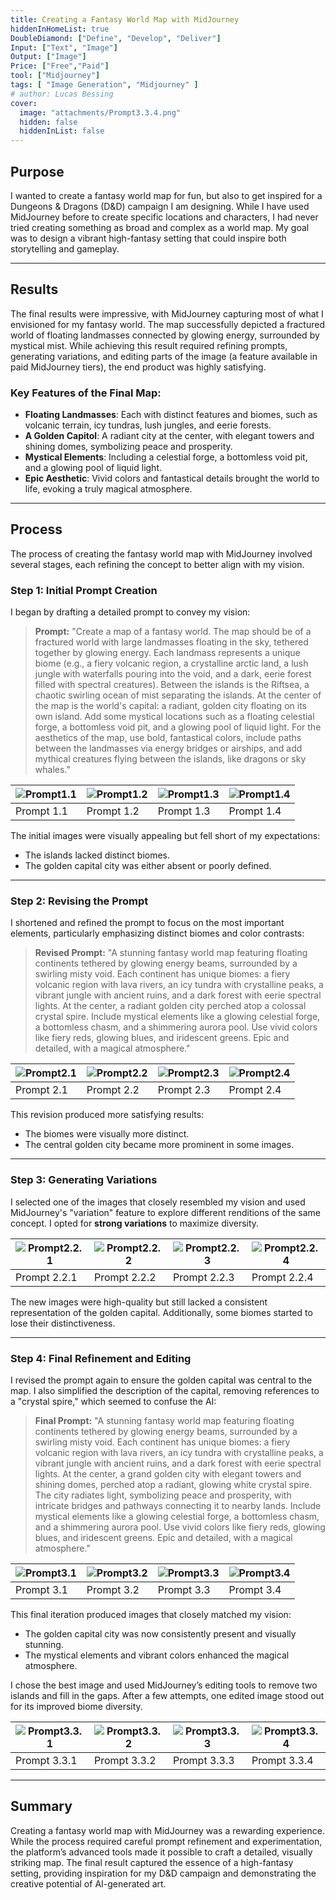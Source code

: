 ```yaml
---
title: Creating a Fantasy World Map with MidJourney
hiddenInHomeList: true
DoubleDiamond: ["Define", "Develop", "Deliver"]
Input: ["Text", "Image"]
Output: ["Image"]
Price: ["Free","Paid"]
tool: ["Midjourney"]
tags: [ "Image Generation", "Midjourney" ]
# author: Lucas Bessing
cover:
  image: "attachments/Prompt3.3.4.png"
  hidden: false
  hiddenInList: false
---
```


## Purpose
I wanted to create a fantasy world map for fun, but also to get inspired for a Dungeons & Dragons (D&D) campaign I am designing. While I have used MidJourney before to create specific locations and characters, I had never tried creating something as broad and complex as a world map. My goal was to design a vibrant high-fantasy setting that could inspire both storytelling and gameplay.

---

## Results
The final results were impressive, with MidJourney capturing most of what I envisioned for my fantasy world. The map successfully depicted a fractured world of floating landmasses connected by glowing energy, surrounded by mystical mist. While achieving this result required refining prompts, generating variations, and editing parts of the image (a feature available in paid MidJourney tiers), the end product was highly satisfying.  

### Key Features of the Final Map:
- **Floating Landmasses**: Each with distinct features and biomes, such as volcanic terrain, icy tundras, lush jungles, and eerie forests.
- **A Golden Capitol**: A radiant city at the center, with elegant towers and shining domes, symbolizing peace and prosperity.
- **Mystical Elements**: Including a celestial forge, a bottomless void pit, and a glowing pool of liquid light.
- **Epic Aesthetic**: Vivid colors and fantastical details brought the world to life, evoking a truly magical atmosphere.

---

## Process
The process of creating the fantasy world map with MidJourney involved several stages, each refining the concept to better align with my vision.

### Step 1: Initial Prompt Creation
I began by drafting a detailed prompt to convey my vision:
> **Prompt:** "Create a map of a fantasy world. The map should be of a fractured world with large landmasses floating in the sky, tethered together by glowing energy. Each landmass represents a unique biome (e.g., a fiery volcanic region, a crystalline arctic land, a lush jungle with waterfalls pouring into the void, and a dark, eerie forest filled with spectral creatures). Between the islands is the Riftsea, a chaotic swirling ocean of mist separating the islands. At the center of the map is the world's capital: a radiant, golden city floating on its own island. Add some mystical locations such as a floating celestial forge, a bottomless void pit, and a glowing pool of liquid light. For the aesthetics of the map, use bold, fantastical colors, include paths between the landmasses via energy bridges or airships, and add mythical creatures flying between the islands, like dragons or sky whales."


| ![Prompt1.1](/attachments/Prompt1.1.png) | ![Prompt1.2](/attachments/Prompt1.2.png) | ![Prompt1.3](/attachments/Prompt1.3.png) | ![Prompt1.4](/attachments/Prompt1.4.png) |
|--------------------------------------------------------------------------------------------------|--------------------------------------------------------------------------------|----------------------------------------------------------------------------|-------------------------------------------------------------------------|
Prompt 1.1</span> | <span >Prompt 1.2</span> | <span >Prompt 1.3</span> | <span >Prompt 1.4</span> |





The initial images were visually appealing but fell short of my expectations:
- The islands lacked distinct biomes.
- The golden capital city was either absent or poorly defined.

---

### Step 2: Revising the Prompt
I shortened and refined the prompt to focus on the most important elements, particularly emphasizing distinct biomes and color contrasts:
> **Revised Prompt:** "A stunning fantasy world map featuring floating continents tethered by glowing energy beams, surrounded by a swirling misty void. Each continent has unique biomes: a fiery volcanic region with lava rivers, an icy tundra with crystalline peaks, a vibrant jungle with ancient ruins, and a dark forest with eerie spectral lights. At the center, a radiant golden city perched atop a colossal crystal spire. Include mystical elements like a glowing celestial forge, a bottomless chasm, and a shimmering aurora pool. Use vivid colors like fiery reds, glowing blues, and iridescent greens. Epic and detailed, with a magical atmosphere."

| ![Prompt2.1](/attachments/Prompt2.1.png) | ![Prompt2.2](/attachments/Prompt2.2.png) | ![Prompt2.3](/attachments/Prompt2.3.png) | ![Prompt2.4](/attachments/Prompt2.4.png) |
|--------------------------------------------------------------------------------------------------|--------------------------------------------------------------------------------|----------------------------------------------------------------------------|-------------------------------------------------------------------------|
Prompt 2.1</span> | <span >Prompt 2.2</span> | <span >Prompt 2.3</span> | <span >Prompt 2.4</span> |


This revision produced more satisfying results:
- The biomes were visually more distinct.
- The central golden city became more prominent in some images.

---

### Step 3: Generating Variations
I selected one of the images that closely resembled my vision and used MidJourney's "variation" feature to explore different renditions of the same concept. I opted for **strong variations** to maximize diversity.

| ![Prompt2.2.1](/attachments/Prompt2.2.1.png) | ![Prompt2.2.2](/attachments/Prompt2.2.png) | ![Prompt2.2.3](/attachments/Prompt2.2.3.png) | ![Prompt2.2.4](/attachments/Prompt2.2.4.png) |
|--------------------------------------------------------------------------------------------------|--------------------------------------------------------------------------------|----------------------------------------------------------------------------|-------------------------------------------------------------------------|
Prompt 2.2.1</span> | <span >Prompt 2.2.2</span> | <span >Prompt 2.2.3</span> | <span >Prompt 2.2.4</span> |


The new images were high-quality but still lacked a consistent representation of the golden capital. Additionally, some biomes started to lose their distinctiveness.

---

### Step 4: Final Refinement and Editing
I revised the prompt again to ensure the golden capital was central to the map. I also simplified the description of the capital, removing references to a "crystal spire," which seemed to confuse the AI:
> **Final Prompt:** "A stunning fantasy world map featuring floating continents tethered by glowing energy beams, surrounded by a swirling misty void. Each continent has unique biomes: a fiery volcanic region with lava rivers, an icy tundra with crystalline peaks, a vibrant jungle with ancient ruins, and a dark forest with eerie spectral lights. At the center, a grand golden city with elegant towers and shining domes, perched atop a radiant, glowing white crystal spire. The city radiates light, symbolizing peace and prosperity, with intricate bridges and pathways connecting it to nearby lands. Include mystical elements like a glowing celestial forge, a bottomless chasm, and a shimmering aurora pool. Use vivid colors like fiery reds, glowing blues, and iridescent greens. Epic and detailed, with a magical atmosphere."

| ![Prompt3.1](/attachments/Prompt3.1.png) | ![Prompt3.2](/attachments/Prompt3.2.png) | ![Prompt3.3](/attachments/Prompt3.3.png) | ![Prompt3.4](/attachments/Prompt3.4.png) |
|--------------------------------------------------------------------------------------------------|--------------------------------------------------------------------------------|----------------------------------------------------------------------------|-------------------------------------------------------------------------|
Prompt 3.1</span> | <span >Prompt 3.2</span> | <span >Prompt 3.3</span> | <span >Prompt 3.4</span> |


This final iteration produced images that closely matched my vision:
- The golden capital city was now consistently present and visually stunning.
- The mystical elements and vibrant colors enhanced the magical atmosphere.

I chose the best image and used MidJourney’s editing tools to remove two islands and fill in the gaps. After a few attempts, one edited image stood out for its improved biome diversity.

| ![Prompt3.3.1](/attachments/Prompt3.3.1.png) | ![Prompt3.3.2](/attachments/Prompt3.3.2.png) | ![Prompt3.3.3](/attachments/Prompt3.3.3.png) | ![Prompt3.3.4](/attachments/Prompt3.3.4.png) |
|--------------------------------------------------------------------------------------------------|--------------------------------------------------------------------------------|----------------------------------------------------------------------------|-------------------------------------------------------------------------|
Prompt 3.3.1</span> | <span >Prompt 3.3.2</span> | <span >Prompt 3.3.3</span> | <span >Prompt 3.3.4</span> |

---

## Summary
Creating a fantasy world map with MidJourney was a rewarding experience. While the process required careful prompt refinement and experimentation, the platform’s advanced tools made it possible to craft a detailed, visually striking map. The final result captured the essence of a high-fantasy setting, providing inspiration for my D&D campaign and demonstrating the creative potential of AI-generated art.